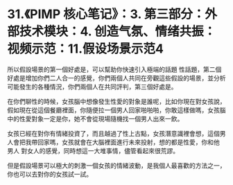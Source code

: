 # 31.《PIMP 核心笔记》：3. 第三部分：外部技术模块：4. 创造气氛、情绪共振：视频示范：11.假设场景示范4

所以假設場景的第一個好處是，可以幫助你快速引入極端的話題 性話題，第二個好處是增加你們二人合一的感覺，你們兩個人共同在旁觀這些假設的場景，並分析可能發生的各種情況，你們兩個人在共同評判，第三個好處是。

在你們聊性的時候，女孩腦中想像發生性愛的對象是誰呢，比如你現在對女孩說，假如現在從這個餐廳裡面，你隨便拉一個男人回家啪啪啪，你敢這樣做嗎，女孩腦中的性愛對象一定是你，她不會從現場隨機找一個男人出來一飲。

女孩已經在對你有情緒投資了，而且越過了性上古點，女孩潛意識裡會想，這個男人會把我帶回家嗎，女孩就會在大腦裡面進行未來投射，想的都是性愛，你和他 男人 對女人的感覺，同時想這一大堆事情，儘管看起來很荒謬。

但是假設場景可以極大的刺激一個女孩的情緒波動，是我個人最喜歡的方法之一，你也可以去對你的女孩試一試。